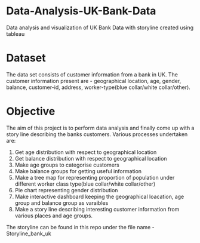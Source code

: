 # Data-Analysis-UK-Bank-Data
Data analysis and visualization of UK Bank Data with storyline created using tableau

# Dataset
The data set consists of customer information from a bank in UK. The customer information present are - geographical location, age, gender, balance, customer-id, address, worker-type(blue collar/white collar/other).

# Objective
The aim of this project is to perform data analysis and finally come up with a story line describing the banks customers.
Various processes undertaken are:
1. Get age distribution with respect to geographical location
2. Get balance distribution with respect to geographical location
3. Make age groups to categorise customers
4. Make balance groups for getting useful information
5. Make a tree map for representing proportion of population under different worker class type(blue collar/white collar/other)
6. Pie chart representing gender distribution
7. Make interactive dashboard keeping the geographical loacation, age group and balance group as varaibles
8. Make a story line describing interesting customer information from various places and age groups.

The storyline can be found in this repo under the file name - Storyline_bank_uk
